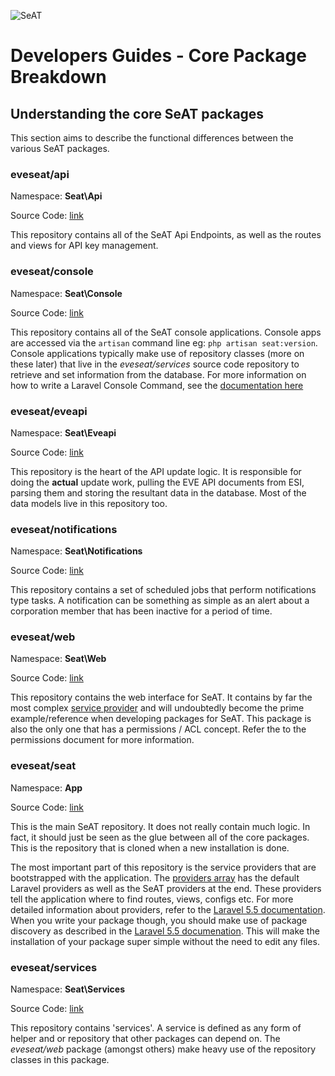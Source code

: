 ![SeAT](https://i.imgur.com/aPPOxSK.png)

# Developers Guides - Core Package Breakdown

## Understanding the core SeAT packages

This section aims to describe the functional differences between the various SeAT packages.

### eveseat/api

Namespace: **Seat\Api**

Source Code: [link](https://github.com/eveseat/api)

This repository contains all of the SeAT Api Endpoints, as well as the routes and views for API key management.

### eveseat/console

Namespace: **Seat\Console**

Source Code: [link](https://github.com/eveseat/console)

This repository contains all of the SeAT console applications. Console apps are accessed via the `artisan` command line eg: `php artisan seat:version`. Console applications typically make use of repository classes (more on these later) that live in the *eveseat/services* source code repository to retrieve and set information from the database. For more information on how to write a Laravel Console Command, see the [documentation here](http://laravel.com/docs/5.5/artisan)

### eveseat/eveapi

Namespace: **Seat\Eveapi**

Source Code: [link](https://github.com/eveseat/eveapi)

This repository is the heart of the API update logic. It is responsible for doing the **actual** update work, pulling the EVE API documents from ESI, parsing them and storing the resultant data in the database. Most of the data models live in this repository too.

### eveseat/notifications

Namespace: **Seat\Notifications**

Source Code: [link](https://github.com/eveseat/notifications)

This repository contains a set of scheduled jobs that perform notifications type tasks. A notification can be something as simple as an alert about a corporation member that has been inactive for a period of time.

### eveseat/web

Namespace: **Seat\Web**

Source Code: [link](https://github.com/eveseat/web)

This repository contains the web interface for SeAT. It contains by far the most complex [service provider](https://github.com/eveseat/web/blob/master/src/WebServiceProvider.php) and will undoubtedly become the prime example/reference when developing packages for SeAT. This package is also the only one that has a permissions / ACL concept. Refer the to the permissions document for more information.

### eveseat/seat

Namespace: **App**

Source Code: [link](https://github.com/eveseat/seat)

This is the main SeAT repository. It does not really contain much logic. In fact, it should just be seen as the glue between all of the core packages. This is the repository that is cloned when a new installation is done.

The most important part of this repository is the service providers that are bootstrapped with the application. The [providers array](https://github.com/eveseat/seat/blob/39ff75beb8185acd46f8490129e9178a9f190a70/config/app.php#L168) has the default Laravel providers as well as the SeAT providers at the end. These providers tell the application where to find routes, views, configs etc. For more detailed information about providers, refer to the [Laravel 5.5 documentation](http://laravel.com/docs/5.5/providers). When you write your package though, you should make use of package discovery as described in the [Laravel 5.5 documenation](https://laravel.com/docs/5.5/packages#package-discovery). This will make the installation of your package super simple without the need to edit any files.

### eveseat/services

Namespace: **Seat\Services**

Source Code: [link](https://github.com/eveseat/services)

This repository contains 'services'. A service is defined as any form of helper and or repository that other packages can depend on. The *eveseat/web* package (amongst others) make heavy use of the repository classes in this package.

